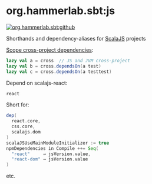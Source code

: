 # org.hammerlab.sbt:js

[![org.hammerlab.sbt:github](https://img.shields.io/badge/org.hammerlab.sbt:js-1.3.0-green.svg)](http://search.maven.org/#search%7Cga%7C1%7Cg%3A%22org.hammerlab.sbt%22%20a%3A%22js%22)

Shorthands and dependency-aliases for [ScalaJS](https://www.scala-js.org/) projects

[Scope cross-project dependencies](src/main/scala/org/hammerlab/sbt/plugin/JS.scala#L111-L113):

```scala
lazy val a = cross  // JS and JVM cross-project
lazy val b = cross.dependsOn(a test)
lazy val c = cross.dependsOn(a testtest)
```

Depend on scalajs-react:

```scala
react
```

Short for:

```scala
dep(
  react.core,
  css.core,
  scalajs.dom
)
scalaJSUseMainModuleInitializer := true
npmDependencies in Compile ++= Seq(
  "react"     → jsVersion.value,
  "react-dom" → jsVersion.value
)
```

etc.
